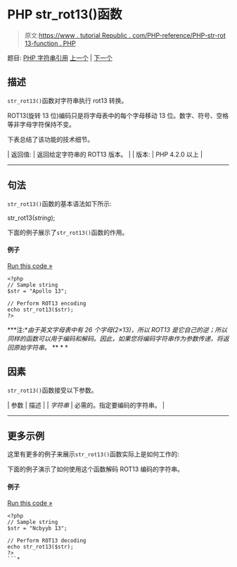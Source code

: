 # PHP str_rot13()函数

> 原文:[https://www . tutorial Republic . com/PHP-reference/PHP-str-rot 13-function . PHP](https://www.tutorialrepublic.com/php-reference/php-str-rot13-function.php)

题目: [PHP 字符串引用](php-string-functions.php) [上一个](php-str-replace-function.php) | [下一个](php-str-shuffle-function.php)

## 描述

`str_rot13()`函数对字符串执行 rot13 转换。

ROT13(旋转 13 位)编码只是将字母表中的每个字母移动 13 位。数字、符号、空格等非字母字符保持不变。

下表总结了该功能的技术细节。

| 返回值: | 返回给定字符串的 ROT13 版本。 |
| 版本: | PHP 4.2.0 以上 |

* * *

## 句法

`str_rot13()`函数的基本语法如下所示:

str_rot13(*string*);

下面的例子展示了`str_rot13()`函数的作用。

#### 例子

[Run this code »](../codelab.php?topic=php&file=rot13-encoding-of-a-string "Run this code to view the output")

```
<?php
// Sample string
$str = "Apollo 13";

// Perform ROT13 encoding
echo str_rot13($str);
?>
```

 ***注:**由于英文字母表中有 26 个字母(2×13)，所以 ROT13 是它自己的逆；所以同样的函数可以用于编码和解码。因此，如果您将编码字符串作为参数传递，将返回原始字符串。*  ** * *

## 因素

`str_rot13()`函数接受以下参数。

| 参数 | 描述 |
| *字符串* | 必需的。指定要编码的字符串。 |

* * *

## 更多示例

这里有更多的例子来展示`str_rot13()`函数实际上是如何工作的:

下面的例子演示了如何使用这个函数解码 ROT13 编码的字符串。

#### 例子

[Run this code »](../codelab.php?topic=php&file=decoding-rot13-encoded-string "Run this code to view the output")

```
<?php
// Sample string
$str = "Ncbyyb 13";

// Perform ROT13 decoding
echo str_rot13($str);
?>
```*